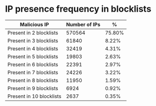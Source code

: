 # IP presence frequency in blocklists
| Malicious IP | Number of IPs | % |
|----|----|----|
| Present in 2 blocklists | 570564 | 75.80% |
| Present in 3 blocklists | 61840 | 8.22% |
| Present in 4 blocklists | 32419 | 4.31% |
| Present in 5 blocklists | 19803 | 2.63% |
| Present in 6 blocklists | 22391 | 2.97% |
| Present in 7 blocklists | 24226 | 3.22% |
| Present in 8 blocklists | 11950 | 1.59% |
| Present in 9 blocklists | 6924 | 0.92% |
| Present in 10 blocklists | 2637 | 0.35% |
